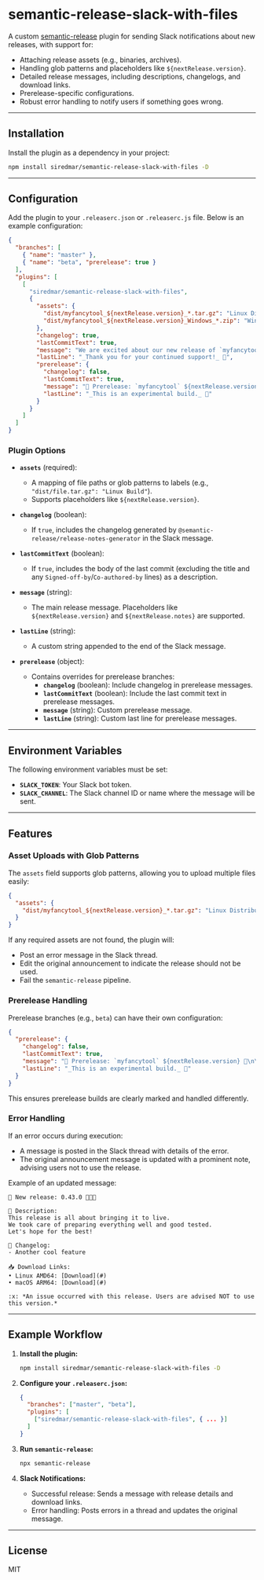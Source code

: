 # semantic-release-slack-with-files

A custom [semantic-release](https://semantic-release.gitbook.io/) plugin for sending Slack notifications about new releases, with support for:

- Attaching release assets (e.g., binaries, archives).
- Handling glob patterns and placeholders like `${nextRelease.version}`.
- Detailed release messages, including descriptions, changelogs, and download links.
- Prerelease-specific configurations.
- Robust error handling to notify users if something goes wrong.

---

## Installation

Install the plugin as a dependency in your project:

```bash
npm install siredmar/semantic-release-slack-with-files -D
```

---

## Configuration

Add the plugin to your `.releaserc.json` or `.releaserc.js` file. Below is an example configuration:

```json
{
  "branches": [
    { "name": "master" },
    { "name": "beta", "prerelease": true }
  ],
  "plugins": [
    [
      "siredmar/semantic-release-slack-with-files",
      {
        "assets": {
          "dist/myfancytool_${nextRelease.version}_*.tar.gz": "Linux Distributions",
          "dist/myfancytool_${nextRelease.version}_Windows_*.zip": "Windows Distributions"
        },
        "changelog": true,
        "lastCommitText": true,
        "message": "We are excited about our new release of `myfancytool` ${nextRelease.version} 🎉🎉🎉\n\n",
        "lastLine": "_Thank you for your continued support!_ 🙌",
        "prerelease": {
          "changelog": false,
          "lastCommitText": true,
          "message": "🚀 Prerelease: `myfancytool` ${nextRelease.version} 🚧\n\n",
          "lastLine": "_This is an experimental build._ 🔬"
        }
      }
    ]
  ]
}
```

### Plugin Options

- **`assets`** (required):
  - A mapping of file paths or glob patterns to labels (e.g., `"dist/file.tar.gz": "Linux Build"`).
  - Supports placeholders like `${nextRelease.version}`.

- **`changelog`** (boolean):
  - If `true`, includes the changelog generated by `@semantic-release/release-notes-generator` in the Slack message.

- **`lastCommitText`** (boolean):
  - If `true`, includes the body of the last commit (excluding the title and any `Signed-off-by`/`Co-authored-by` lines) as a description.

- **`message`** (string):
  - The main release message. Placeholders like `${nextRelease.version}` and `${nextRelease.notes}` are supported.

- **`lastLine`** (string):
  - A custom string appended to the end of the Slack message.

- **`prerelease`** (object):
  - Contains overrides for prerelease branches:
    - **`changelog`** (boolean): Include changelog in prerelease messages.
    - **`lastCommitText`** (boolean): Include the last commit text in prerelease messages.
    - **`message`** (string): Custom prerelease message.
    - **`lastLine`** (string): Custom last line for prerelease messages.

---

## Environment Variables

The following environment variables must be set:

- **`SLACK_TOKEN`**: Your Slack bot token.
- **`SLACK_CHANNEL`**: The Slack channel ID or name where the message will be sent.

---

## Features

### Asset Uploads with Glob Patterns

The `assets` field supports glob patterns, allowing you to upload multiple files easily:

```json
{
  "assets": {
    "dist/myfancytool_${nextRelease.version}_*.tar.gz": "Linux Distributions"
  }
}
```

If any required assets are not found, the plugin will:
- Post an error message in the Slack thread.
- Edit the original announcement to indicate the release should not be used.
- Fail the `semantic-release` pipeline.

### Prerelease Handling

Prerelease branches (e.g., `beta`) can have their own configuration:

```json
{
  "prerelease": {
    "changelog": false,
    "lastCommitText": true,
    "message": "🚀 Prerelease: `myfancytool` ${nextRelease.version} 🚧\n\n",
    "lastLine": "_This is an experimental build._ 🔬"
  }
}
```

This ensures prerelease builds are clearly marked and handled differently.

### Error Handling

If an error occurs during execution:
- A message is posted in the Slack thread with details of the error.
- The original announcement message is updated with a prominent note, advising users not to use the release.

Example of an updated message:

```
🚀 New release: 0.43.0 🎉🎉🎉

📖 Description:
This release is all about bringing it to live.
We took care of preparing everything well and good tested.
Let's hope for the best!

📝 Changelog:
- Another cool feature

📥 Download Links:
• Linux AMD64: [Download](#)
• macOS ARM64: [Download](#)

:x: *An issue occurred with this release. Users are advised NOT to use this version.*
```

---

## Example Workflow

1. **Install the plugin:**
   ```bash
   npm install siredmar/semantic-release-slack-with-files -D
   ```

2. **Configure your `.releaserc.json`:**
   ```json
   {
     "branches": ["master", "beta"],
     "plugins": [
       ["siredmar/semantic-release-slack-with-files", { ... }]
     ]
   }
   ```

3. **Run `semantic-release`:**
   ```bash
   npx semantic-release
   ```

4. **Slack Notifications:**
   - Successful release: Sends a message with release details and download links.
   - Error handling: Posts errors in a thread and updates the original message.

---

## License

MIT

